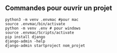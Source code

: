 

## Commandes pour ouvrir un projet
```shell
python3 -m venv .envmac #pour mac
source .envmac/bin/activate
python -m venv .env # pour windows
source .envmac/Scripts/activate
pip install django
django-admin -help
django-admin startproject nom_projet
```

